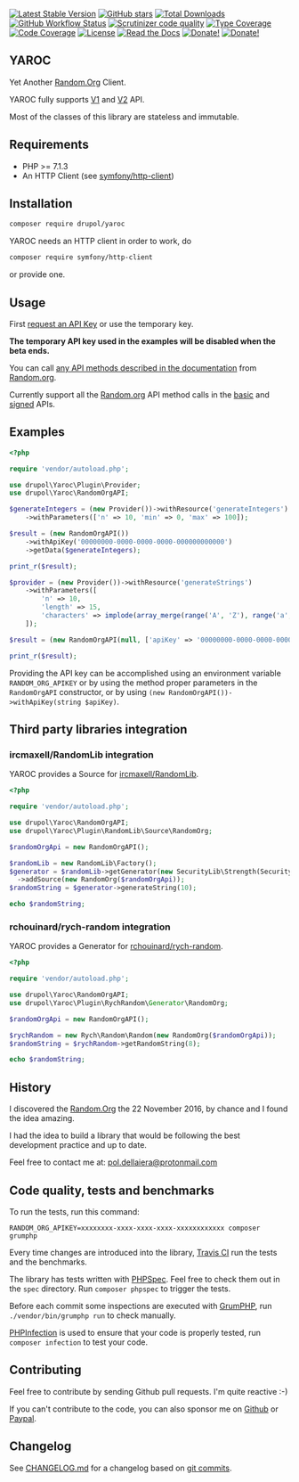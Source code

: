 [![Latest Stable Version][latest stable version]][packagist]
 [![GitHub stars][github stars]][packagist]
 [![Total Downloads][total downloads]][packagist]
 [![GitHub Workflow Status][github workflow status]][github actions]
 [![Scrutinizer code quality][code quality]][scrutinizer code quality]
 [![Type Coverage][type coverage]][sheperd type coverage]
 [![Code Coverage][code coverage]][scrutinizer code quality]
 [![License][license]][packagist]
 [![Read the Docs][read the docs badge]][read the docs link]
 [![Donate!][donate github]][github sponsor]
 [![Donate!][donate paypal]][paypal sponsor]

## YAROC

Yet Another [Random.Org](https://random.org) Client.

YAROC fully supports [V1](https://api.random.org/json-rpc/1/) and [V2](https://api.random.org/json-rpc/2) API.

Most of the classes of this library are stateless and immutable.

## Requirements

* PHP >= 7.1.3
* An HTTP Client (see [symfony/http-client](https://github.com/symfony/http-client))

## Installation

```bash
composer require drupol/yaroc
```

YAROC needs an HTTP client in order to work, do

```bash
composer require symfony/http-client
```

or provide one.

## Usage

First [request an API Key](https://api.random.org/api-keys) or use the temporary key.

__The temporary API key used in the examples will be disabled when the beta ends.__

You can call [any API methods described in the documentation](https://api.random.org/json-rpc/1/basic) from [Random.org](https://random.org).

Currently support all the [Random.org](https://random.org) API method calls in the [basic](https://api.random.org/json-rpc/2/basic) and [signed](https://api.random.org/json-rpc/2/signed) APIs.

## Examples

```php
<?php

require 'vendor/autoload.php';

use drupol\Yaroc\Plugin\Provider;
use drupol\Yaroc\RandomOrgAPI;

$generateIntegers = (new Provider())->withResource('generateIntegers')
    ->withParameters(['n' => 10, 'min' => 0, 'max' => 100]);

$result = (new RandomOrgAPI())
    ->withApiKey('00000000-0000-0000-0000-000000000000')
    ->getData($generateIntegers);

print_r($result);

$provider = (new Provider())->withResource('generateStrings')
    ->withParameters([
        'n' => 10,
        'length' => 15,
        'characters' => implode(array_merge(range('A', 'Z'), range('a', 'z'), range(0, 9))),
    ]);

$result = (new RandomOrgAPI(null, ['apiKey' => '00000000-0000-0000-0000-000000000000']))->getData($provider);

print_r($result);
```

Providing the API key can be accomplished using an environment variable `RANDOM_ORG_APIKEY` or by using the method proper
parameters in the `RandomOrgAPI` constructor, or by using `(new RandomOrgAPI())->withApiKey(string $apiKey)`.

## Third party libraries integration

### ircmaxell/RandomLib integration

YAROC provides a Source for [ircmaxell/RandomLib](https://github.com/ircmaxell/RandomLib).

```php
<?php

require 'vendor/autoload.php';

use drupol\Yaroc\RandomOrgAPI;
use drupol\Yaroc\Plugin\RandomLib\Source\RandomOrg;

$randomOrgApi = new RandomOrgAPI();

$randomLib = new RandomLib\Factory();
$generator = $randomLib->getGenerator(new SecurityLib\Strength(SecurityLib\Strength::HIGH))
  ->addSource(new RandomOrg($randomOrgApi));
$randomString = $generator->generateString(10);

echo $randomString;

```
### rchouinard/rych-random integration

YAROC provides a Generator for [rchouinard/rych-random](https://github.com/rchouinard/rych-random).

```php
<?php

require 'vendor/autoload.php';

use drupol\Yaroc\RandomOrgAPI;
use drupol\Yaroc\Plugin\RychRandom\Generator\RandomOrg;

$randomOrgApi = new RandomOrgAPI();

$rychRandom = new Rych\Random\Random(new RandomOrg($randomOrgApi));
$randomString = $rychRandom->getRandomString(8);

echo $randomString;

```

## History

I discovered the [Random.Org](https://random.org) the 22 November 2016, by chance and I found the idea amazing.

I had the idea to build a library that would be following the best development practice and up to date.

Feel free to contact me at: pol.dellaiera@protonmail.com

## Code quality, tests and benchmarks

To run the tests, run this command:

```
RANDOM_ORG_APIKEY=xxxxxxxx-xxxx-xxxx-xxxx-xxxxxxxxxxxx composer grumphp
```

Every time changes are introduced into the library, [Travis CI](https://travis-ci.org/drupol/yaroc/builds) run the tests and the benchmarks.

The library has tests written with [PHPSpec](http://www.phpspec.net/).
Feel free to check them out in the `spec` directory. Run `composer phpspec` to trigger the tests.

Before each commit some inspections are executed with [GrumPHP](https://github.com/phpro/grumphp), run `./vendor/bin/grumphp run` to check manually.

[PHPInfection](https://github.com/infection/infection) is used to ensure that your code is properly tested, run `composer infection` to test your code.

## Contributing

Feel free to contribute by sending Github pull requests. I'm quite reactive :-)

If you can't contribute to the code, you can also sponsor me on [Github][github sponsor] or [Paypal][paypal sponsor].

## Changelog

See [CHANGELOG.md][changelog-md] for a changelog based on [git commits][git-commits].

[packagist]: https://packagist.org/packages/drupol/yaroc
[latest stable version]: https://img.shields.io/packagist/v/drupol/yaroc.svg?style=flat-square
[github stars]: https://img.shields.io/github/stars/drupol/yaroc.svg?style=flat-square
[total downloads]: https://img.shields.io/packagist/dt/drupol/yaroc.svg?style=flat-square
[github workflow status]: https://img.shields.io/github/workflow/status/drupol/yaroc/Unit%20tests?style=flat-square
[code quality]: https://img.shields.io/scrutinizer/quality/g/drupol/yaroc/master.svg?style=flat-square
[scrutinizer code quality]: https://scrutinizer-ci.com/g/drupol/yaroc/?branch=master
[type coverage]: https://img.shields.io/badge/dynamic/json?style=flat-square&color=color&label=Type%20coverage&query=message&url=https%3A%2F%2Fshepherd.dev%2Fgithub%2Fdrupol%2Fyaroc%2Fcoverage
[sheperd type coverage]: https://shepherd.dev/github/drupol/yaroc
[code coverage]: https://img.shields.io/scrutinizer/coverage/g/drupol/yaroc/master.svg?style=flat-square
[license]: https://img.shields.io/packagist/l/drupol/yaroc.svg?style=flat-square
[read the docs badge]: https://img.shields.io/readthedocs/loophp-fpt?style=flat-square
[read the docs link]: https://loophp-fpt.readthedocs.io/
[donate github]: https://img.shields.io/badge/Sponsor-Github-brightgreen.svg?style=flat-square
[donate paypal]: https://img.shields.io/badge/Sponsor-Paypal-brightgreen.svg?style=flat-square
[github actions]: https://github.com/drupol/yaroc/actions
[github sponsor]: https://github.com/sponsors/drupol
[paypal sponsor]: https://www.paypal.me/drupol
[changelog-md]: https://github.com/drupol/yaroc/blob/master/CHANGELOG.md
[git-commits]: https://github.com/drupol/yaroc/commits/master
[changelog-releases]: https://github.com/drupol/yaroc/releases
